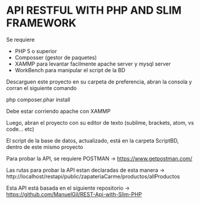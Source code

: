 <h1>API RESTFUL WITH PHP AND SLIM FRAMEWORK</h1>


Se requiere 

- PHP 5 o superior 
- Composser (gestor de paquetes)  
- XAMMP para levantar facilmente apache server y mysql server 
- WorkBench para manipular el script de la BD 


Descarguen este proyecto en su carpeta de preferencia, abran la consola y corran el siguiente comando 

php composer.phar install    

Debe estar corriendo apache con XAMMP 

Luego, abran el proyecto con su editor de texto (sublime, brackets, atom, vs code... etc) 

El script de la base de datos, actualizado, está en la carpeta ScriptBD, dentro de este mismo proyecto

Para probar la API, se requiere POSTMAN -> https://www.getpostman.com/  

Las rutas para probar la API estan declaradas de esta manera -> http://localhost/restapi/public/zapateriaCarme/productos/allProductos 



Esta API está basada en el siguiente repositorio -> https://github.com/ManuelGil/REST-Api-with-Slim-PHP 
